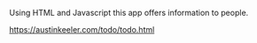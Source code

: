 Using HTML and Javascript this app offers information to people.

https://austinkeeler.com/todo/todo.html
